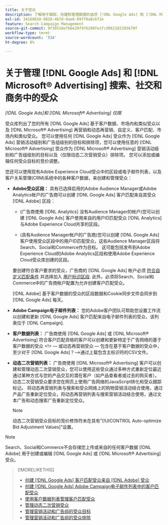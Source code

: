 ```yaml
---
title: 关于受众
description: 了解用于跟踪、创建和管理数据的选项 [!DNL Google Ads] 和 [!DNL Microsoft® Advertising] 受众。
exl-id: 34169650-9820-4b7d-9ae6-09ff8a8c6f2e
feature: Search Campaign Management
source-git-commit: 9f30518efbbe29f976298fe1fcd962182285679f
workflow-type: tm+mt
source-wordcount: '534'
ht-degree: 0%

---
```


# 关于管理 [!DNL Google Ads] 和 [!DNL Microsoft® Advertising] 搜索、社交和商务中的受众

*[!DNL Google Ads]和 [!DNL Microsoft® Advertising] 仅限*

受众库列出了您的所有 [!DNL Google Ads] 基于客户数据、市场内和类似受众以及 [!DNL Microsoft® Advertising] 再营销和动态再营销、自定义、客户匹配、市场内和类似受众。 您可以使用任何 [!DNL Google Ads] 受众作为 [!DNL Google Ads] 营销活动级别和广告组级别的目标和排除项，您可以使用任意的 [!DNL Microsoft® Advertising] 受众作为 [!DNL Microsoft® Advertising] 营销活动级别和广告组级别的目标以及（仅限动态二次营销受众）排除项。 您可以添加或编辑任何受众目标的竞价调整。

您还可以使用现有Adobe Experience Cloud受众中的区段或电子邮件列表，以及客户关系管理(CRM)系统中的各种客户数据，来创建和管理受众：

* **Adobe受众区段：** 具有已选择启用的Adobe Audience Manager或Adobe Analytics帐户的广告商可以创建 [!DNL Google Ads] 客户匹配来自其受众 [!DNL Adobe] 区段：

   * (广告商使用 [!DNL Analytics] 没有Audience Manager的帐户)您可以创建 [!DNL Google Ads] 客户使用来自的用户ID匹配受众 [!DNL Analytics] 与Adobe Experience Cloud共享的区段。

   * (具有Audience Manager帐户的广告商)您可以创建 [!DNL Google Ads] 客户使用受众区段中的用户ID匹配受众，这些Audience Manager区段将Search、Social和Commerce作为目标。 这可能包括发布到Adobe Experience Cloud的Adobe Analytics区段和使用Adobe Experience Cloud受众库创建的区段。

  要创建符合客户要求的受众，广告商的 [!DNL Google Ads] 帐户必须 [符合自定义匹配条件](https://support.google.com/adspolicy/answer/6299717) 并选择加入 [用户标识区段](https://support.google.com/google-ads/answer/9199250). 此外，必须将Search、Social和Commerce中的广告商帐户配置为允许创建客户匹配受众。

  [!DNL Adobe] 基于客户数据的受众的区段数据和Cookie同步文件会同步到 [!DNL Google Ads] 每天。

* **Adobe Campaign电子邮件列表：** 您的Adobe客户团队可帮助您设置工作流以创建和更新 [!DNL Google Ads] 客户匹配来自电子邮件列表的受众，该列表位于 [!DNL Campaign].

* **客户数据列表：** 广告商使用 [!DNL Google Ads] 或 [!DNL Microsoft® Advertising] 符合客户匹配资格的客户可以创建和更新特定于广告网络的基于客户数据的受众 &lt;!> — 或动态再营销受众 — 包含在基于客户数据的受众中，至少对于 [!DNL Google Ads]？—>通过上载包含主标识符的CSV文件。

* **动态二次营销列表：** 广告商使用 [!DNL Microsoft® Advertising] 客户可以创建和管理动态二次营销受众，您可以使用这些受众通过多种方式重新定位最近通过某种方式与您的产品交互的潜在客户（如产品查看者或过去的购买者）。 动态二次营销受众要求您在网页上使用广告网络的JavaScript转化和受众跟踪标记。 将动态再营销列表与搜索和受众网络上的购物营销活动结合使用，通过产品广告重新定位受众，将动态再营销列表与搜索营销活动结合使用，通过文本广告和动态搜索广告重新定位受众。 <!--[For [!DNL Google Ads], these are technically included in a customer data-based audience, so word this all carefully when we add support for them.]-->

  >[!NOTE]
  >
  >动态二次营销受众目标的竞价修饰符未在具有&quot;[!UICONTROL Auto-optimize Bid Adjustment Values]”设置。

>[!NOTE]
>
>Search、Social和Commerce不会存储您上传或来自的任何客户数据 [!DNL Adobe] 用于创建或编辑 [!DNL Google Ads] 或 [!DNL Microsoft® Advertising] 受众。

>[!MORELIKETHIS]
>
>* [创建 [!DNL Google Ads] 客户匹配受众来自 [!DNL Adobe] 受众](google-audience-from-adobe-audience.md)
>* [创建 [!DNL Google Ads] Adobe Campaign电子邮件列表中的客户匹配受众](google-audience-from-campaign-email-list.md)
>* [使用客户数据列表管理客户匹配受众](audience-from-customer-data-list.md)
>* [管理动态二次营销受众](audience-dynamic-remarketing-manage.md)
>* [管理营销活动和广告组的受众目标](audience-targets-manage.md)
>* [管理营销活动和广告组的受众排除](audience-exclusions-manage.md)
